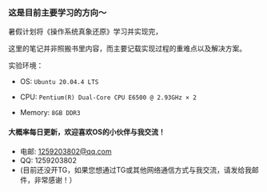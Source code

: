 ### 这是目前主要学习的方向～

暑假计划将《操作系统真象还原》学习并实现完，

这里的笔记并非照搬书里内容，而主要记载实现过程的重难点以及解决方案。

实验环境： 

- OS: `Ubuntu 20.04.4 LTS`

- CPU: `Pentium(R) Dual-Core CPU E6500 @ 2.93GHz × 2`

- Memory: `8GB DDR3`

#### 大概率每日更新，欢迎喜欢OS的小伙伴与我交流！

- 电邮: 1259203802@qq.com
- QQ: 1259203802
- (目前还没开TG，如果您想通过TG或其他网络通信方式与我交流，请发给我邮件，非常感谢！）
